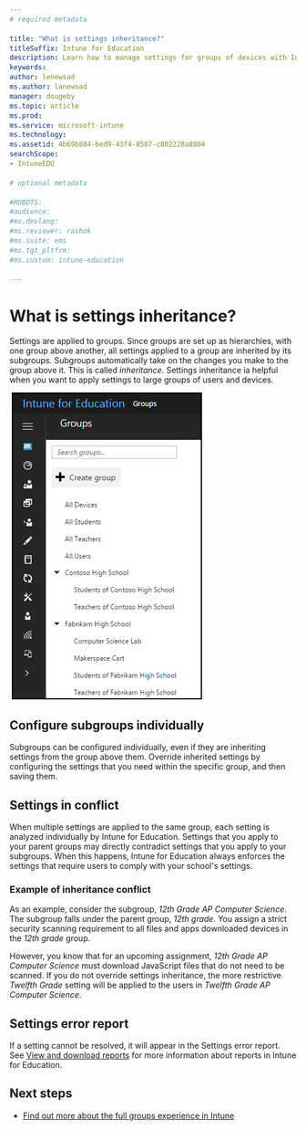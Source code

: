 ```yaml
---
# required metadata

title: "What is settings inheritance?"
titleSuffix: Intune for Education
description: Learn how to manage settings for groups of devices with Intune for Education.
keywords:
author: lenewsad
ms.author: lanewsad
manager: dougeby
ms.topic: article
ms.prod:
ms.service: microsoft-intune
ms.technology:
ms.assetid: 4b69b884-bed9-43f4-8507-c802228a8804
searchScope:
- IntuneEDU

# optional metadata

#ROBOTS:
#audience:
#ms.devlang:
#ms.reviewer: rashok
#ms.suite: ems
#ms.tgt_pltfrm:
#ms.custom: intune-education

---
```


# What is settings inheritance?

Settings are applied to groups. Since groups are set up as hierarchies, with one group above another, all settings applied to a group are inherited by its subgroups. Subgroups automatically take on the changes you make to the group above it. This is called _inheritance_. Settings inheritance ia helpful when you want to apply settings to large groups of users and devices.  


  ![A tree of groups of and subgroups.](./media/groups-002-inheritance.png)  


## Configure subgroups individually  

Subgroups can be configured individually, even if they are inheriting settings from the group above them. Override inherited settings by configuring the settings that you need within the specific group, and then saving them.

## Settings in conflict  

When multiple settings are applied to the same group, each setting is analyzed individually by Intune for Education. Settings that you apply to your parent groups may directly contradict settings that you apply to your subgroups. When this happens, Intune for Education always enforces the settings that require users to comply with your school's settings.  

### Example of inheritance conflict  

As an example, consider the subgroup, *12th Grade AP Computer Science*. The subgroup falls under the parent group, *12th grade*. You assign a strict security scanning requirement to all files and apps downloaded devices in the *12th grade* group.

However, you know that for an upcoming assignment, *12th Grade AP Computer Science* must download JavaScript files that do not need to be scanned. If you do not override settings inheritance, the more restrictive *Twelfth Grade* setting will be applied to the users in *Twelfth Grade AP Computer Science*.

## Settings error report

If a setting cannot be resolved, it will appear in the Settings error report. See [View and download reports](what-are-reports.md) for more information about reports in Intune for Education.

## Next steps

  - [Find out more about the full groups experience in Intune](https://docs.microsoft.com/intune/deploy-use/use-groups-to-manage-users-and-devices-with-microsoft-intune)
